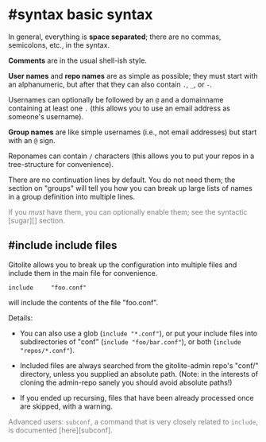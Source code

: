 # #syntax basic syntax

In general, everything is **space separated**; there are no commas,
semicolons, etc., in the syntax.

**Comments** are in the usual shell-ish style.

**User names** and **repo names** are as simple as possible; they must start
with an alphanumeric, but after that they can also contain `.`, `_`, or `-`.

Usernames can optionally be followed by an `@` and a domainname containing at
least one `.` (this allows you to use an email address as someone's username).

**Group names** are like simple usernames (i.e., not email addresses) but
start with an `@` sign.

Reponames can contain `/` characters (this allows you to put your repos in a
tree-structure for convenience).

There are no continuation lines by default.  You do not need them; the section
on "groups" will tell you how you can break up large lists of names in a group
definition into multiple lines.

<font color="gray">If you *must* have them, you can optionally enable them;
see the syntactic [sugar][] section.</font>

## #include include files

Gitolite allows you to break up the configuration into multiple files and
include them in the main file for convenience.

    include     "foo.conf"

will include the contents of the file "foo.conf".

Details:

  * You can also use a glob (`include "*.conf"`), or put your include files
    into subdirectories of "conf" (`include "foo/bar.conf"`), or both
    (`include "repos/*.conf"`).

  * Included files are always searched from the gitolite-admin repo's "conf/"
    directory, unless you supplied an absolute path.  (Note: in the interests
    of cloning the admin-repo sanely you should avoid absolute paths!)

  * If you ended up recursing, files that have been already processed once are
    skipped, with a warning.

<font color="gray">Advanced users: `subconf`, a command that is very closely
related to `include`, is documented [here][subconf].</font>
